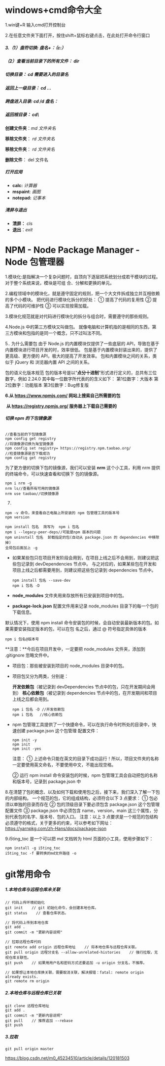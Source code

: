 # windows+cmd命令大全

1.win键+R 输入cmd打开控制台

2.在任意文件夹下面打开，按住shift+鼠标右键点击，在此处打开命令行窗口

##### 3.（1）盘符切换: *盘名+：（c:）*

##### （2）查看当前目录下的所有文件： *dir*

##### 切换目录： ***cd 需要进入的目录名***

##### 返回上一级目录： *cd …*

##### 跨盘进入目录: *cd /d 盘名：*

##### 返回根目录： cd\

**创建文件夹**：*md 文件夹名*

**移除文件夹**： *rd 文件夹名*

**移除文件夹**： *rd 文件夹名*

**删除文件**： del 文件名

##### 打开应用

- **calc:** *计算器*
- **mspaint**: *画图*
- **notepad:** *记事本*

##### 清屏与退出

- **清屏：** *cls*
- **退出**：*exit*

# NPM - Node Package Manager - Node 包管理器

1.模块化:是指解决一个复杂问题时，自顶向下逐层把系统划分成若干模块的过程。对于整个系统来说，模块是可组 合、分解和更换的单元。

2.编程领域中的模块化，就是遵守固定的规则，把一个大文件拆成独立并互相依赖的多个小模块。 把代码进行模块化拆分的好处： ① 提高了代码的复用性 ② 提高了代码的可维护性 ③ 可以实现按需加载。

3.模块化规范就是对代码进行模块化的拆分与组合时，需要遵守的那些规则。

4.Node.js 中的第三方模块又叫做包。 就像电脑和计算机指的是相同的东西，第三方模块和包指的是同一个概念，只不过叫法不同。

5.. 为什么需要包 由于 Node.js 的内置模块仅提供了一些底层的 API，导致在基于内置模块进行项目开发的时，效率很低。 包是基于内置模块封装出来的，提供了更高级、更方便的 API，极大的提高了开发效率。 包和内置模块之间的关系，类似于 jQuery 和 浏览器内置 API 之间的关系。

包的语义化版本规范 包的版本号是以“**点分十进制**”形式进行定义的，总共有三位数字，例如 2.24.0 其中每一位数字所代表的的含义如下： 第1位数字：大版本 第2位数字：功能版本 第3位数字：Bug修复版

**6.从 https://www.npmjs.com/ 网站上搜索自己所需要的包** 

​	**从 https://registry.npmjs.org/ 服务器上下载自己需要的**

###### 	**切换 npm 的下包镜像源**:

```
//查看当前的下包镜像源
npm config get registry
//将镜像源切换为淘宝镜像源
npm config set registry= https://registry.npm.taobao.org/
//检查镜像源是否下载成功
npm config get registry
```

为了更方便的切换下包的镜像源，我们可以安装 **nrm** 这个小工具，利用 nrm 提供的终端命令，可以快速查看和切换下 包的镜像源。

```
npm i nrm -g
nrm ls//查看所有可用的镜像源
nrm use taobao//切换镜像源
```

7.

```
npm -v 命令，来查看自己电脑上所安装的 npm 包管理工具的版本号
npm version
```

```
npm install 包名  简写为  npm i 包名
npm i --legacy-peer-deps//可能是npm 版本的问题
npm uninstall 包名  卸载指定的包(自动从 package.json 的 dependencies 中移除掉)
全局包后面加上 -g
```

- 如果某些包只在项目开发阶段会用到，在项目上线之后不会用到，则建议把这些包记录到 devDependencies 节点中。 与之对应的，如果某些包在开发和项目上线之后都需要用到，则建议把这些包记录到 dependencies 节点中。

  ```
  npm install 包名 --save-dev 
  npm i 包名 -D
  ```

- **node_modules** 文件夹用来存放所有已安装到项目中的包。

- **package-lock.json** 配置文件用来记录 node_modules 目录下的每一个包的下载信息。

默认情况下，使用 npm install 命令安装包的时候，会自动安装最新版本的包。如果需要安装指定版本的包，可以在包 名之后，通过 @ 符号指定具体的版本

```
npm i 包名@版本号      
```

**注意：**今后在项目开发中，一定要把 node_modules 文件夹，添加到 .gitignore 忽略文件中。

- 项目包：那些被安装到项目的 node_modules 目录中的包。

- 项目包又分为两类，分别是：

  **开发依赖包**（被记录到 devDependencies 节点中的包，只在开发期间会用到）  **核心依赖包**（被记录到 dependencies 节点中的包，在开发期间和项目上线之后都会用到。

  ```
  npm i 包名 -D //开发依赖包
  npm i 包名   //核心依赖包
  ```

  

- npm 包管理工具提供了一个快捷命令，可以在执行命令时所处的目录中，快速创建 package.json 这个包管理 配置文件：

  ```
  npm init -y
  npm init 
  npm init -yes
  ```

  注意： ① 上述命令只能在英文的目录下成功运行！所以，项目文件夹的名称一定要使用英文命名，不要使用中文，不能出现空格。

   ② 运行 npm install 命令安装包的时候，npm 包管理工具会自动把包的名称和版本号，记录到 package.json 中

8.在清楚了包的概念、以及如何下载和使用包之后，接下来，我们深入了解一下包的内部结构。 一个规范的包，它的组成结构，必须符合以下 3 点要求： ① 包必须以单独的目录而存在 ② 包的顶级目录下要必须包含 package.json 这个包管理配置文件 ③ package.json 中必须包含 name，version，main 这三个属性，分别代表包的名字、版本号、包的入口。 注意：以上 3 点要求是一个规范的包结构必须遵守的格式，关于更多的约束，可以参考如下网址： https://yarnpkg.com/zh-Hans/docs/package-json

9.i5ting_toc 是一个可以把 md 文档转为 html 页面的小工具，使用步骤如下：

```
npm install -g i5ting_toc
i5ting_toc -f 要转换的md文件路径 -o
```

# git常用命令

##### 1.**本地仓库与远程仓库未关联**

```
// 代码上传环境初始化
git init    // git 初始化命令，会创建本地仓库。
git status    // 查看仓库状态。

// 将代码上传到本地仓库
git add .    
git commit -m "更新内容说明"

// 拉取远程仓库代码
git remote add origin 远程仓库地址    // 将本地仓库与远程仓库关联。
git pull origin 远程分支名 --allow-unrelated-histories    // 强行拉取，无视仓库关联性。
git push    // 如果用用户名和密码方式还要追加 -u origin 分支名，不推荐。

// 如果想让本地仓库换关联，需要取消关联，解决报错：fatal: remote origin already exists.
git remote rm origin 

```

##### 2.本地仓库与远程仓库已关联

```
git clone 远程仓库地址
git add .
git commit -m "更新内容说明"
git pull    // 推荐追加 --rebase
git push

```

##### 3.拉取

```
git pull origin master
```

https://blog.csdn.net/m0_45234510/article/details/120181503
